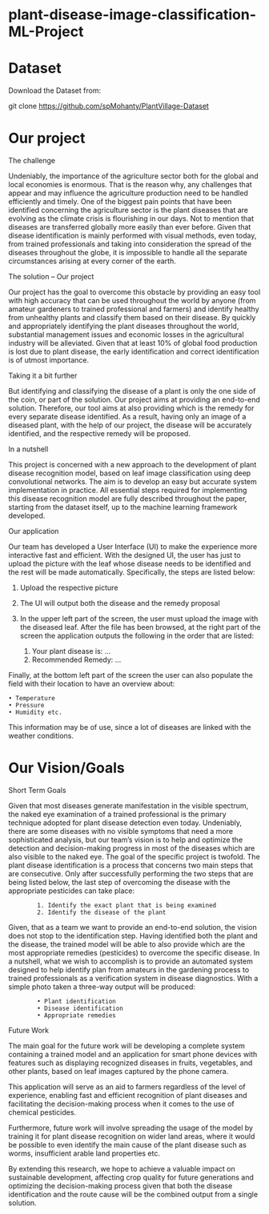 # plant-disease-image-classification-ML-Project

# Dataset

Download the Dataset from:

git clone https://github.com/spMohanty/PlantVillage-Dataset

# Our project

The challenge

Undeniably, the importance of the agriculture sector both for the global and local economies is enormous. That is the reason why, any challenges that appear and may influence the agriculture production need to be handled efficiently and timely.
One of the biggest pain points that have been identified concerning the agriculture sector is the plant diseases that are evolving as the climate crisis is flourishing in our days. Not to mention that diseases are transferred globally more easily than ever before.
Given that disease identification is mainly performed with visual methods, even today, from trained professionals and taking into consideration the spread of the diseases throughout the globe, it is impossible to handle all the separate circumstances arising at every corner of the earth.


The solution – Our project

Our project has the goal to overcome this obstacle by providing an easy tool with high accuracy that can be used throughout the world by anyone (from amateur gardeners to trained professional and farmers) and identify healthy from unhealthy plants and classify them based on their disease. By quickly and appropriately identifying the plant diseases throughout the world, substantial management issues and economic losses in the agricultural industry will be alleviated. Given that at least 10% of global food production is lost due to plant disease, the early identification and correct identification is of utmost importance.


Taking it a bit further

But identifying and classifying the disease of a plant is only the one side of the coin, or part of the solution. Our project aims at providing an end-to-end solution. Therefore, our tool aims at also providing which is the remedy for every separate disease identified. As a result, having only an image of a diseased plant, with the help of our project, the disease will be accurately identified, and the respective remedy will be proposed.


In a nutshell

This project is concerned with a new approach to the development of plant disease recognition model, based on leaf image classification using deep convolutional networks. The aim is to develop an easy but accurate system implementation in practice. All essential steps required for implementing this disease recognition model are fully described throughout the paper, starting from the dataset itself, up to the machine learning framework developed.


Our application

Our team has developed a User Interface (UI) to make the experience more interactive fast and efficient. With the designed UI, the user has just to upload the picture with the leaf whose disease needs to be identified and the rest will be made automatically. Specifically, the steps are listed below:

1. Upload the respective picture
2. The UI will output both the disease and the remedy proposal
3. In the upper left part of the screen, the user must upload the image with the diseased leaf. After the file has been browsed, at the right part of the screen the application outputs the following in the order that are listed:

    1. Your plant disease is: …
    2. Recommended Remedy: …

Finally, at the bottom left part of the screen the user can also populate the field with their location to have an overview about:

    • Temperature
    • Pressure
    • Humidity etc.
    
This information may be of use, since a lot of diseases are linked with the weather conditions.

# Our Vision/Goals

Short Term Goals

Given that most diseases generate manifestation in the visible spectrum, the naked eye examination of a trained professional is the primary technique adopted for plant disease detection even today. Undeniably, there are some diseases with no visible symptoms that need a more sophisticated analysis, but our team’s vision is to help and optimize the detection and decision-making progress in most of the diseases which are also visible to the naked eye.
The goal of the specific project is twofold. The plant disease identification is a process that concerns two main steps that are consecutive. Only after successfully performing the two steps that are being listed below, the last step of overcoming the disease with the appropriate pesticides can take place:

            1. Identify the exact plant that is being examined
            2. Identify the disease of the plant

Given, that as a team we want to provide an end-to-end solution, the vision does not stop to the identification step. Having identified both the plant and the disease, the trained model will be able to also provide which are the most appropriate remedies (pesticides) to overcome the specific disease.
In a nutshell, what we wish to accomplish is to provide an automated system designed to help identify plan from amateurs in the gardening process to trained professionals as a verification system in disease diagnostics. With a simple photo taken a three-way output will be produced:

            • Plant identification
            • Disease identification
            • Appropriate remedies


Future Work

The main goal for the future work will be developing a complete system containing a trained model and an application for smart phone devices with features such as displaying recognized diseases in fruits, vegetables, and other plants, based on leaf images captured by the phone camera.

This application will serve as an aid to farmers regardless of the level of experience, enabling fast and efficient recognition of plant diseases and facilitating the decision-making process when it comes to the use of chemical pesticides.

Furthermore, future work will involve spreading the usage of the model by training it for plant disease recognition on wider land areas, where it would be possible to even identify the main cause of the plant disease such as worms, insufficient arable land properties etc.

By extending this research, we hope to achieve a valuable impact on sustainable development, affecting crop quality for future generations and optimizing the decision-making process given that both the disease identification and the route cause will be the combined output from a single solution.

